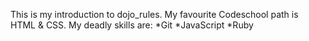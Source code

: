 This is my introduction to dojo_rules.
My favourite Codeschool path is HTML & CSS.
My deadly skills are:
*Git
*JavaScript
*Ruby